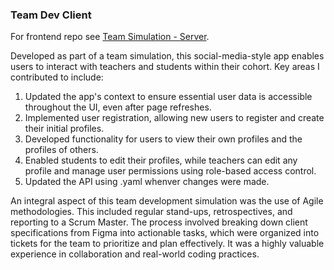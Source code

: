 ### Team Dev Client

For frontend repo see [Team Simulation - Server](https://github.com/zainabch123/team-dev-server-c13).

Developed as part of a team simulation, this social-media-style app enables users to interact with teachers and students within their cohort. Key areas I contributed to include:

1. Updated the app's context to ensure essential user data is accessible throughout the UI, even after page refreshes.
2. Implemented user registration, allowing new users to register and create their initial profiles.
3. Developed functionality for users to view their own profiles and the profiles of others.
4. Enabled students to edit their profiles, while teachers can edit any profile and manage user permissions using role-based access control.
5. Updated the API using .yaml whenver changes were made.

An integral aspect of this team development simulation was the use of Agile methodologies. This included regular stand-ups, retrospectives, and reporting to a Scrum Master. The process involved breaking down client specifications from Figma into actionable tasks, which were organized into tickets for the team to prioritize and plan effectively. It was a highly valuable experience in collaboration and real-world coding practices.
